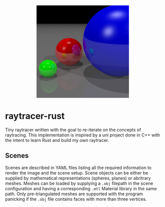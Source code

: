 <p align="center">
  <img
    width="300"
    src="https://raw.githubusercontent.com/bsati/raytracer-rust/main/scenes/spheres/spheres.png"
    alt="Example spheres scene"
  />
</p>

# raytracer-rust
 
Tiny raytracer written with the goal to re-iterate on the concepts of raytracing. This implementation is inspired by a uni project done in C++ with the intent to learn Rust and build my own raytracer.

## Scenes

Scenes are described in YAML files listing all the required information to render the image and the scene setup. Scene objects can be either be supplied by mathematical representations (spheres, planes) or abritrary meshes. Meshes can be loaded by supplying a `.obj` filepath in the scene configuration and having a corresponding `.mtl` Material library in the same path. Only pre-triangulated meshes are supported with the program panicking if the `.obj` file contains faces with more than three vertices.